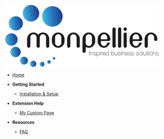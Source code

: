 ![Monpellier Logo](images/logo.png)

- [Home](/)

- **Getting Started**
  - [Installation & Setup](getting-started.md)

- **Extension Help**
  - [My Custom Page](my-custom-page.md)

- **Resources**
  - [FAQ](faq.md)
